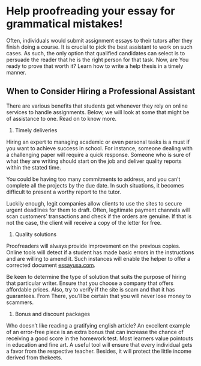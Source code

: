 

<h1> Help proofreading your essay for grammatical mistakes! </h1>
<p>Often, individuals would submit assignment essays to their tutors after they finish doing a course. It is crucial to pick the best assistant to work on such cases. As such, the only option that qualified candidates can select is to persuade the reader that he is the right person for that task. Now, are You ready to prove that worth it? Learn how to write a help thesis in a timely manner. </p>
<h2> When to Consider Hiring a Professional Assistant</h2>
<p>There are various benefits that students get whenever they rely on online services to handle assignments. Below, we will look at some that might be of assistance to one. Read on to know more. </p>
<ol><li>Timely deliveries</li> </ol>
<p>Hiring an expert to managing academic or even personal tasks is a must if you want to achieve success in school. For instance, someone dealing with a challenging paper will require a quick response. Someone who is sure of what they are writing should start on the job and deliver quality reports within the stated time. </p>
<p>You could be having too many commitments to address, and you can’t complete all the projects by the due date. In such situations, it becomes difficult to present a worthy report to the tutor. </p>
<p>Luckily enough, legit companies allow clients to use the sites to secure urgent deadlines for them to draft. Often, legitimate payment channels will scan customers’ transactions and check if the orders are genuine. If that is not the case, the client will receive a copy of the letter for free. </p>
<ol><li>Quality solutions</li> </ol>
<p>Proofreaders will always provide improvement on the previous copies. Online tools will detect if a student has made basic errors in the instructions and are willing to amend it. Such instances will enable the helper to offer a corrected document <a href="https://essayusa.com">essayusa.com</a>. </p>
<p>Be keen to determine the type of solution that suits the purpose of hiring that particular writer. Ensure that you choose a company that offers affordable prices. Also, try to verify if the site is scam and that it has guarantees. From There, you’ll be certain that you will never lose money to scammers. </p>
<ol><li>Bonus and discount packages</li> </ol>
<p>Who doesn’t like reading a gratifying english article? An excellent example of an error-free piece is an extra bonus that can increase the chance of receiving a good score in the homework test. Most learners value pointouts in education and fine art. A useful tool will ensure that every individual gets a favor from the respective teacher. Besides, it will protect the little income derived from thekeets. </p>



